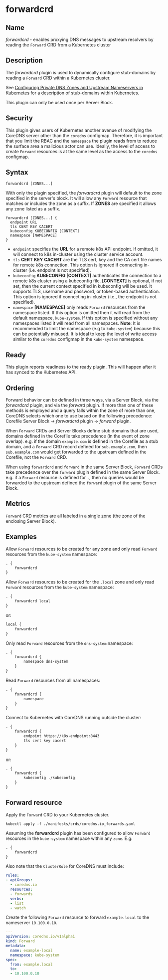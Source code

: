 # forwardcrd

## Name

*forwardcrd* - enables proxying DNS messages to upstream resolvers by reading
the `Forward` CRD from a Kubernetes cluster

## Description

The *forwardcrd* plugin is used to dynamically configure stub-domains by
reading a `Forward` CRD within a Kubernetes cluster.

See [Configuring Private DNS Zones and Upstream Nameservers in
Kubernetes](https://kubernetes.io/blog/2017/04/configuring-private-dns-zones-upstream-nameservers-kubernetes/)
for a description of stub-domains within Kubernetes.

This plugin can only be used once per Server Block.

## Security

This plugin gives users of Kubernetes another avenue of modifying the CoreDNS
server other than the `coredns` configmap. Therefore, it is important that you
limit the RBAC and the `namespace` the plugin reads from to reduce the surface
area a malicious actor can use. Ideally, the level of access to create `Forward`
resources is at the same level as the access to the `coredns` configmap.

## Syntax

~~~
forwardcrd [ZONES...]
~~~

With only the plugin specified, the *forwardcrd* plugin will default to the
zone specified in the server's block. It will allow any `Forward` resource that
matches or includes the zone as a suffix. If **ZONES** are specified it allows
any zone listed as a suffix.

```
forwardcrd [ZONES...] {
  endpoint URL
  tls CERT KEY CACERT
  kubeconfig KUBECONFIG [CONTEXT]
  namespace [NAMESPACE]
}
```

* `endpoint` specifies the **URL** for a remote k8s API endpoint.  If omitted,
  it will connect to k8s in-cluster using the cluster service account.
* `tls` **CERT** **KEY** **CACERT** are the TLS cert, key and the CA cert file
  names for remote k8s connection.  This option is ignored if connecting
  in-cluster (i.e. endpoint is not specified).
* `kubeconfig` **KUBECONFIG [CONTEXT]** authenticates the connection to a remote
  k8s cluster using a kubeconfig file.  **[CONTEXT]** is optional, if not set,
  then the current context specified in kubeconfig will be used.  It supports
  TLS, username and password, or token-based authentication.  This option is
  ignored if connecting in-cluster (i.e., the endpoint is not specified).
* `namespace` **[NAMESPACE]** only reads `Forward` resources from the namespace
  listed. If this option is omitted then it will read from the default
  namespace, `kube-system`. If this option is specified without any namespaces
  listed it will read from all namespaces.  **Note**: It is recommended to limit
  the namespace (e.g to `kube-system`) because this can be potentially misused.
  It is ideal to keep the level of write access similar to the `coredns`
  configmap in the `kube-system` namespace.

## Ready

This plugin reports readiness to the ready plugin. This will happen after it has
synced to the Kubernetes API.

## Ordering

Forward behavior can be defined in three ways, via a Server Block, via the *forwardcrd* plugin, and via the *forward* plugin.  If more than one of these methods is employed and a query falls within the zone of more than one, CoreDNS selects which one to use based on the following precedence:
Corefile Server Block -> *forwardcrd* plugin -> *forward* plugin.

When `Forward` CRDs and Server Blocks define stub domains that are used,
domains defined in the Corefile take precedence (in the event of zone overlap).
e.g. if the
domain `example.com` is defined in the Corefile as a stub domain, and a
`Forward` CRD record defined for `sub.example.com`, then `sub.example.com` would
get forwarded to the upstream defined in the Corefile, not the `Forward` CRD.

When using `forwardcrd` and `forward` in the same Server Block, `Forward` CRDs
take precedence over the `forward` plugin defined in the same Server Block.
e.g. if a `Forward` resource is defined for `.`, then no queries would be
forwarded to the upstream defined the `forward` plugin of the same Server Block.

## Metrics

`Forward` CRD metrics are all labeled in a single zone (the zone of the enclosing
Server Block).

## Examples

Allow `Forward` resources to be created for any zone and only read `Forward`
resources from the `kube-system` namespace:

~~~ txt
. {
    forwardcrd
}
~~~

Allow `Forward` resources to be created for the `.local` zone and only read
`Forward` resources from the `kube-system` namespace:


~~~ txt
. {
    forwardcrd local
}
~~~

or:

~~~ txt
local {
    forwardcrd
}
~~~

Only read `Forward` resources from the `dns-system` namespace:

~~~ txt
. {
    forwardcrd {
        namespace dns-system
    }
}
~~~

Read `Forward` resources from all namespaces:

~~~ txt
. {
    forwardcrd {
        namespace
    }
}
~~~

Connect to Kubernetes with CoreDNS running outside the cluster:

~~~ txt
. {
    forwardcrd {
        endpoint https://k8s-endpoint:8443
        tls cert key cacert
    }
}
~~~

or:

~~~ txt
. {
    forwardcrd {
        kubeconfig ./kubeconfig
    }
}
~~~

## Forward resource

Apply the `Forward` CRD to your Kubernetes cluster.

```
kubectl apply -f ./manifests/crds/coredns.io_forwards.yaml
```

Assuming the **forwardcrd** plugin has been configured to allow `Forward`
resources in the `kube-system` namespace within any `zone`.
E.g:

~~~ txt
. {
    forwardcrd
}
~~~

Also note that the `ClusterRole` for CoreDNS must include:

```yaml
rules:
- apiGroups:
  - coredns.io
  resources:
  - forwards
  verbs:
  - list
  - watch
```

Create the following `Forward` resource to forward `example.local` to the
nameserver `10.100.0.10`.

```yaml
---
apiVersion: coredns.io/v1alpha1
kind: Forward
metadata:
  name: example-local
  namespace: kube-system
spec:
  from: example.local
  to:
  - 10.100.0.10
```

